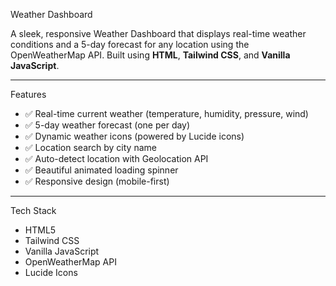 Weather Dashboard

A sleek, responsive Weather Dashboard that displays real-time weather conditions and a 5-day forecast for any location using the OpenWeatherMap API. Built using **HTML**, **Tailwind CSS**, and **Vanilla JavaScript**.

---

 Features

- ✅ Real-time current weather (temperature, humidity, pressure, wind)
- ✅ 5-day weather forecast (one per day)
- ✅ Dynamic weather icons (powered by Lucide icons)
- ✅ Location search by city name
- ✅ Auto-detect location with Geolocation API
- ✅ Beautiful animated loading spinner
- ✅ Responsive design (mobile-first)

---

 Tech Stack

- HTML5
- Tailwind CSS
- Vanilla JavaScript
- OpenWeatherMap API
- Lucide Icons
